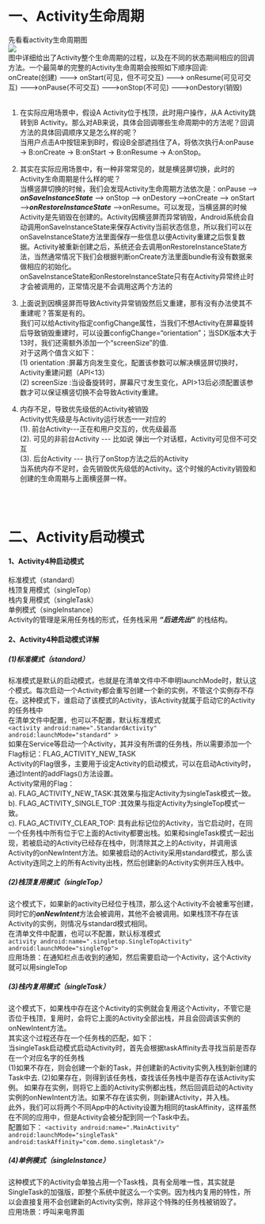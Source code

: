# 一、Activity生命周期
先看看activity生命周期图<br>
![](https://github.com/tongsiw/Interview/blob/master/picture/ActivityLife%20Cycle.png) <br>
图中详细给出了Activity整个生命周期的过程，以及在不同的状态期间相应的回调方法。一个最简单的完整的Activity生命周期会按照如下顺序回调:<br>
onCreate(创建) ---> onStart(可见，但不可交互) ---> onResume(可见可交互) --->onPause(不可交互) --->onStop(不可见) --->onDestory(销毁)
<br><br>
1. 在实际应用场景中，假设A Activity位于栈顶，此时用户操作，从A Activity跳转到B Activity。那么对AB来说，具体会回调哪些生命周期中的方法呢？回调方法的具体回调顺序又是怎么样的呢？<br>
   当用户点击A中按钮来到B时，假设B全部遮挡住了A，将依次执行A:onPause -> B:onCreate -> B:onStart -> B:onResume -> A:onStop。<br>
 
2. 其实在实际应用场景中，有一种非常常见的，就是横竖屏切换，此时的Activity生命周期是什么样的呢？<br>
  当横竖屏切换的时候，我们会发现Activity生命周期方法依次是：onPause --> ***onSaveInstanceState*** --> onStop --> onDestory -->onCreate --> onStart -->***onRestoreInstanceState*** -->onResume。可以发现，当横竖屏的时候Activity是先销毁在创建的。Activity因横竖屏而异常销毁，Android系统会自动调用onSaveInstanceState来保存Activity当前状态信息，所以我们可以在onSaveInstanceState方法里面保存一些信息以便Activity重建之后恢复数据。Activity被重新创建之后，系统还会去调用onRestoreInstanceState方法，当然通常情况下我们会根据判断onCreate方法里面bundle有没有数据来做相应的初始化。<br>
onSaveInstanceState和onRestoreInstanceState只有在Activity异常终止时才会被调用的，正常情况是不会调用这两个方法的<br>

3. 上面说到因横竖屏而导致Activity异常销毁然后又重建，那有没有办法使其不重建呢？答案是有的。<br>
      我们可以给Activity指定configChange属性，当我们不想Activity在屏幕旋转后导致销毁重建时，可以设置configChange=“orientation”；当SDK版本大于13时，我们还需额外添加一个“screenSize”的值.<br>
    对于这两个值含义如下：<br>
   (1) orientation :屏幕方向发生变化，配置该参数可以解决横竖屏切换时，Activity重建问题（API<13） <br>
    (2) screenSize :当设备旋转时，屏幕尺寸发生变化，API>13后必须配置该参数才可以保证横竖切换不会导致Activity重建。 <br>
 
4. 内存不足，导致优先级低的Activity被销毁<br>
Activity优先级是与Activity运行状态一一对应的<br>
(1). 前台Activity---正在和用户交互的，优先级最高<br>
(2). 可见的非前台Activity --- 比如说 弹出一个对话框，Activity可见但不可交互<br>
(3). 后台Activity --- 执行了onStop方法之后的Activity<br>
当系统内存不足时，会先销毁优先级低的Activity。这个时候的Activity销毁和创建的生命周期与上面横竖屏一样。
<br>
<br>

# 二、Activity启动模式
#### 1、Activity4种启动模式
标准模式（standard）<br>
栈顶复用模式（singleTop）<br>
栈内复用模式（singleTask）<br>
单例模式（singleInstance）<br>
Activity的管理是采用任务栈的形式，任务栈采用 ***“后进先出”*** 的栈结构。
<br>
#### 2、Activity4种启动模式详解
##### (1)标准模式（standard）
标准模式是默认的启动模式，也就是在清单文件中不申明launchMode时，默认这个模式。每次启动一个Activity都会重写创建一个新的实例，不管这个实例存不存在。这种模式下，谁启动了该模式的Activity，该Activity就属于启动它的Activity的任务栈中<br>
在清单文件中配置，也可以不配置，默认标准模式<br>
```<activity android:name=".StandardActivity" android:launchMode="standard" > ```
<br>
如果在Service等启动一个Activity，其并没有所谓的任务栈，所以需要添加一个Flag标记：FLAG_ACTIVITY_NEW_TASK <br>
Activity的Flag很多，主要用于设定Activity的启动模式，可以在启动Activity时，通过Intent的addFlags()方法设置。<br>
Activity常用的Flag：<br>
a). FLAG_ACTIVITY_NEW_TASK:其效果与指定Activity为singleTask模式一致。<br>
b). FLAG_ACTIVITY_SINGLE_TOP :其效果与指定Activity为singleTop模式一致。<br>
c). FLAG_ACTIVITY_CLEAR_TOP: 具有此标记位的Activity，当它启动时，在同一个任务栈中所有位于它上面的Activity都要出栈。如果和singleTask模式一起出现，若被启动的Activity已经存在栈中，则清除其之上的Activity，并调用该Activity的onNewIntent方法。如果被启动的Activity采用standard模式，那么该Activity连同之上的所有Activity出栈，然后创建新的Activity实例并压入栈中。<br>

##### (2)栈顶复用模式（singleTop）
这个模式下，如果新的activity已经位于栈顶，那么这个Activity不会被重写创建，同时它的***onNewIntent***方法会被调用，其他不会被调用。如果栈顶不存在该Activity的实例，则情况与standard模式相同。<br>
在清单文件中配置，也可以不配置，默认标准模式<br>
```activity android:name=".singletop.SingleTopActivity" android:launchMode="singleTop">``` <br>
应用场景：在通知栏点击收到的通知，然后需要启动一个Activity，这个Activity就可以用singleTop <br>

##### (3)栈内复用模式（singleTask）
这个模式下，如果栈中存在这个Activity的实例就会复用这个Activity，不管它是否位于栈顶，复用时，会将它上面的Activity全部出栈，并且会回调该实例的onNewIntent方法。<br>
其实这个过程还存在一个任务栈的匹配，如下：<br>
当singleTask启动模式启动Activity时，首先会根据taskAffinity去寻找当前是否存在一个对应名字的任务栈<br>
(1)如果不存在，则会创建一个新的Task，并创建新的Activity实例入栈到新创建的Task中去.
(2)如果存在，则得到该任务栈，查找该任务栈中是否存在该Activity实例。 如果存在实例，则将它上面的Activity实例都出栈，然后回调启动的Activity实例的onNewIntent方法。如果不存在该实例，则新建Activity，并入栈。<br>
此外，我们可以将两个不同App中的Activity设置为相同的taskAffinity，这样虽然在不同的应用中，但是Activity会被分配到同一个Task中去。<br>
配置如下：
```<activity android:name=".MainActivity" android:launchMode="singleTask" android:taskAffinity="com.demo.singletask"/>```

##### (4)单例模式（singleInstance）
这种模式下的Activity会单独占用一个Task栈，具有全局唯一性，其实就是SingleTask的加强版，即整个系统中就这么一个实例。因为栈内复用的特性，所以会直接复用不会创建新的Activity实例，除非这个特殊的任务栈被销毁了。<br>
应用场景：呼叫来电界面

   









